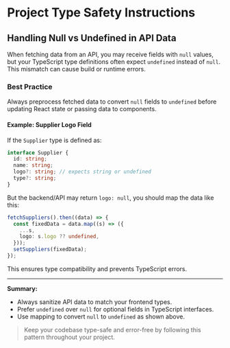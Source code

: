 # Project Type Safety Instructions

## Handling Null vs Undefined in API Data

When fetching data from an API, you may receive fields with `null` values, but your TypeScript type definitions often expect `undefined` instead of `null`. This mismatch can cause build or runtime errors.

### Best Practice
Always preprocess fetched data to convert `null` fields to `undefined` before updating React state or passing data to components.

#### Example: Supplier Logo Field
If the `Supplier` type is defined as:
```ts
interface Supplier {
  id: string;
  name: string;
  logo?: string; // expects string or undefined
  type?: string;
}
```
But the backend/API may return `logo: null`, you should map the data like this:
```ts
fetchSuppliers().then((data) => {
  const fixedData = data.map((s) => ({
    ...s,
    logo: s.logo ?? undefined,
  }));
  setSuppliers(fixedData);
});
```

This ensures type compatibility and prevents TypeScript errors.

---

**Summary:**
- Always sanitize API data to match your frontend types.
- Prefer `undefined` over `null` for optional fields in TypeScript interfaces.
- Use mapping to convert `null` to `undefined` as shown above.

> Keep your codebase type-safe and error-free by following this pattern throughout your project.
